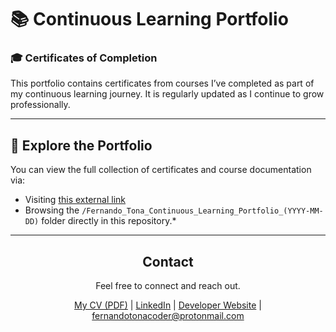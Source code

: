 # 📚 Continuous Learning Portfolio
### 🎓 Certificates of Completion

This portfolio contains certificates from courses I’ve completed as part of my continuous learning journey. It is regularly updated as I continue to grow professionally.

---

## 📂 Explore the Portfolio

You can view the full collection of certificates and course documentation via:

- Visiting [this external link](https://drive.proton.me/urls/R6HZM9KFF0#2yzapUekqvIq)
- Browsing the `/Fernando_Tona_Continuous_Learning_Portfolio_(YYYY-MM-DD)` folder directly in this repository.*

---

<div align="center">

## Contact

Feel free to connect and reach out.

[My CV (PDF)](https://drive.proton.me/urls/15TE5PTP3M#VCsRQUGxixvT) |
[LinkedIn](https://www.linkedin.com/in/fernandotona/) |
[Developer Website](https://fernandotonacoder.github.io/) |
fernandotonacoder@protonmail.com

</div>
